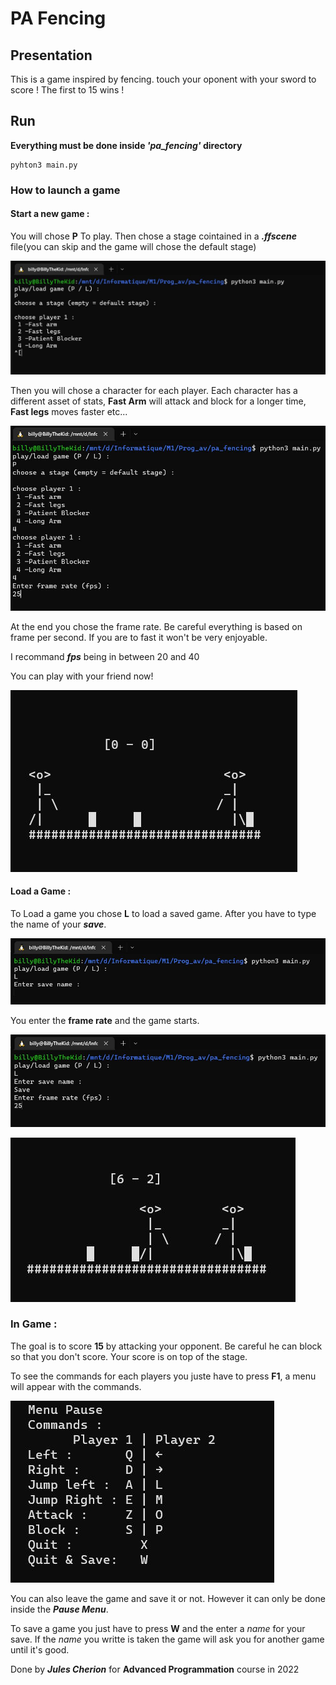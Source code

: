 # PA Fencing

## Presentation

This is a game inspired by fencing. touch your oponent with your sword to score ! The first to 15 wins !


## Run

__Everything must be done inside *'pa_fencing'* directory__

```
pyhton3 main.py
``` 

### How to launch a game

#### Start a new game :

You will chose **P** To play. Then chose a stage cointained in a ***.ffscene*** file(you can skip and the game will chose the default stage)

![Play](ressources/Play.JPG)

Then you will chose a character for each player. Each character has a different asset of stats, **Fast Arm** will attack and block for a longer time, **Fast legs** moves faster etc... 

![FPS PLAY](ressources/FPS.JPG)

At the end you chose the frame rate. Be careful everything is based on frame per second. If you are to fast it won't be very enjoyable.


I recommand ***fps*** being in between 20 and 40


You can play with your friend now!

![Stage](ressources/Stage_play.JPG)

#### Load a Game :

To Load a game you chose **L** to load a saved game. After you have to type the name of your ***save***.

![Stage](ressources/Load.JPG)

You enter the **frame rate** and the game starts.

![load-fps](ressources/fps_load.JPG)


![stage-load](ressources/stage_load.JPG)



### In Game :

The goal is to score **15** by attacking your opponent. Be careful he can block so that you don't score. Your score is on top of the stage.

To see the commands for each players you juste have to press **F1**, a menu will appear with the commands.

![stage-load](ressources/pause.JPG)


You can also leave the game and save it or not. However it can only be done inside the ***Pause Menu***.

To save a game you just have to press **W** and the enter a *name* for your save. If the *name* you writte is taken the game will ask you for another game until it's good.


Done by ***Jules Cherion*** for **Advanced Programmation** course in 2022